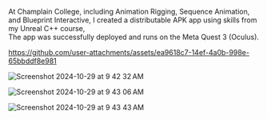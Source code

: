 
At Champlain College, including Animation Rigging, Sequence Animation, and Blueprint Interactive,  I created a distributable APK app using skills from my Unreal C++ course,  
The app was successfully deployed and runs on the Meta Quest 3 (Oculus).



https://github.com/user-attachments/assets/ea9618c7-14ef-4a0b-998e-65bbddf8e981



![Screenshot 2024-10-29 at 9 42 32 AM](https://github.com/user-attachments/assets/a3492dd7-6170-417c-b331-75044843c951)

![Screenshot 2024-10-29 at 9 43 06 AM](https://github.com/user-attachments/assets/e668c579-15b6-4edb-a15b-77cd438badd1)

![Screenshot 2024-10-29 at 9 43 43 AM](https://github.com/user-attachments/assets/ed366122-a480-4a3f-b429-e7a5f9a80de2)



